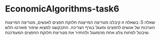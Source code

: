 # EconomicAlgorithms-task6
שאלה 5:
בשאלה זו קיבלנו מטריצה המייצגת חלוקת חפצים לאנשים, מטריצה המייצגת הערכות של אנשים לחפצים ומעגל בגרף הצריכה.
התבקשנו למצוא שיפור פוארטו חלש שיבטל לפחות צלע אחת מהמעגל ולהחזיר את מטריצת חלוקת החפצים המעודכנת.
